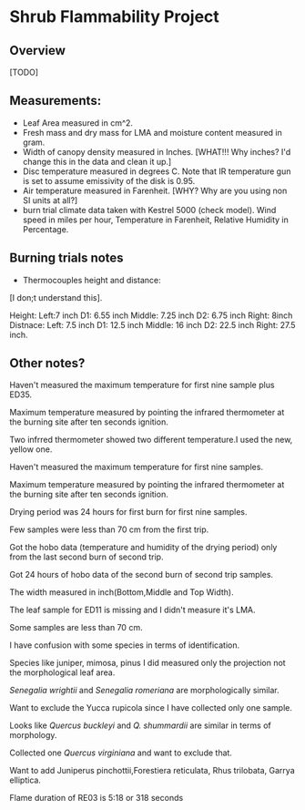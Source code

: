 # Shrub Flammability Project 

## Overview

[TODO]

## Measurements:

 - Leaf Area measured in cm^2.
 - Fresh mass and dry mass for LMA and moisture content measured in gram.
 - Width of canopy density measured in Inches. [WHAT!!! Why inches?  I'd change this in the data and clean it up.]
 - Disc temperature measured in degrees C. Note that IR temperature gun is set to assume emissivity of the disk is 0.95.
 - Air temperature measured in Farenheit.  [WHY? Why are you using non SI units at all?]
 - burn trial climate data taken with Kestrel 5000 (check model). Wind speed in miles per hour, Temperature in Farenheit, Relative Humidity in Percentage.
 
  

## Burning trials notes

 - Thermocouples height and distance: 
 
 [I don;t understand this].
 
Height:
Left:7 inch
D1: 6.55 inch
Middle: 7.25 inch
D2: 6.75 inch
Right: 8inch
Distnace:
Left: 7.5 inch
D1: 12.5 inch
Middle: 16 inch
D2: 22.5 inch
Right: 27.5 inch.

## Other notes?


Haven't measured the maximum temperature for first nine sample plus ED35.

Maximum temperature measured by pointing the infrared thermometer at the burning site after ten seconds ignition.

Two infrred thermometer showed two different temperature.I used the new, yellow one.

Haven't measured the maximum temperature for first nine samples.

Maximum temperature measured by pointing the infrared thermometer at the burning site after ten seconds ignition.

Drying period was 24 hours for first burn for first nine samples.

Few samples were less than 70 cm from the first trip.

Got the hobo data (temperature and humidity of the drying period) only from the last second burn of second trip.

Got 24 hours of hobo data of the second burn of second trip samples.

The width measured in inch(Bottom,Middle and Top Width).

The leaf sample for ED11 is missing and I didn't measure it's LMA.

Some samples are less than 70 cm.

I have confusion with some species in terms of identification.

Species like juniper, mimosa, pinus I did measured only the projection not the morphological leaf area.

*Senegalia wrightii* and *Senegalia romeriana* are morphologically similar.

Want to exclude the Yucca rupicola since I have collected only one sample.

Looks like *Quercus buckleyi* and *Q. shummardii* are similar in terms of morphology.

Collected one *Quercus virginiana* and want to exclude that.

Want to add Juniperus pinchottii,Forestiera reticulata, Rhus trilobata, Garrya elliptica.

Flame duration of RE03 is 5:18 or 318 seconds

